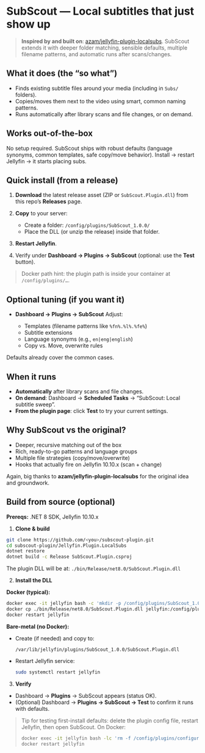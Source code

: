 # SubScout — Local subtitles that just show up

> **Inspired by and built on**: [azam/jellyfin-plugin-localsubs](https://github.com/azam/jellyfin-plugin-localsubs/).
> SubScout extends it with deeper folder matching, sensible defaults, multiple filename patterns, and automatic runs after scans/changes.

## What it does (the “so what”)

* Finds existing subtitle files around your media (including in `Subs/` folders).
* Copies/moves them next to the video using smart, common naming patterns.
* Runs automatically after library scans and file changes, or on demand.

## Works out-of-the-box

No setup required. SubScout ships with robust defaults (language synonyms, common templates, safe copy/move behavior). Install → restart Jellyfin → it starts placing subs.

## Quick install (from a release)

1. **Download** the latest release asset (ZIP or `SubScout.Plugin.dll`) from this repo’s **Releases** page.
2. **Copy** to your server:

   * Create a folder: `/config/plugins/SubScout_1.0.0/`
   * Place the DLL (or unzip the release) inside that folder.
3. **Restart Jellyfin**.
4. Verify under **Dashboard → Plugins → SubScout** (optional: use the **Test** button).

> Docker path hint: the plugin path is inside your container at `/config/plugins/…`.

## Optional tuning (if you want it)

* **Dashboard → Plugins → SubScout**
  Adjust:

  * Templates (filename patterns like `%fn%.%l%.%fe%`)
  * Subtitle extensions
  * Language synonyms (e.g., `en|eng|english`)
  * Copy vs. Move, overwrite rules

Defaults already cover the common cases.

## When it runs

* **Automatically** after library scans and file changes.
* **On demand**: Dashboard → **Scheduled Tasks** → “SubScout: Local subtitle sweep”.
* **From the plugin page**: click **Test** to try your current settings.

## Why SubScout vs the original?

* Deeper, recursive matching out of the box
* Rich, ready-to-go patterns and language groups
* Multiple file strategies (copy/move/overwrite)
* Hooks that actually fire on Jellyfin 10.10.x (scan + change)

Again, big thanks to **azam/jellyfin-plugin-localsubs** for the original idea and groundwork.


## Build from source (optional)

**Prereqs:** .NET 8 SDK, Jellyfin 10.10.x

1. **Clone & build**

```bash
git clone https://github.com/<you>/subscout-plugin.git
cd subscout-plugin/Jellyfin.Plugin.LocalSubs
dotnet restore
dotnet build -c Release SubScout.Plugin.csproj
```

The plugin DLL will be at:
`./bin/Release/net8.0/SubScout.Plugin.dll`

2. **Install the DLL**

**Docker (typical):**

```bash
docker exec -it jellyfin bash -c 'mkdir -p /config/plugins/SubScout_1.0.0'
docker cp ./bin/Release/net8.0/SubScout.Plugin.dll jellyfin:/config/plugins/SubScout_1.0.0/SubScout.Plugin.dll
docker restart jellyfin
```

**Bare-metal (no Docker):**

* Create (if needed) and copy to:

  ```
  /var/lib/jellyfin/plugins/SubScout_1.0.0/SubScout.Plugin.dll
  ```
* Restart Jellyfin service:

  ```bash
  sudo systemctl restart jellyfin
  ```

3. **Verify**

* Dashboard → **Plugins** → SubScout appears (status OK).
* (Optional) Dashboard → **Plugins → SubScout → Test** to confirm it runs with defaults.

> Tip for testing first-install defaults: delete the plugin config file, restart Jellyfin, then open SubScout. On Docker:
>
> ```bash
> docker exec -it jellyfin bash -lc 'rm -f /config/plugins/configurations/*SubScout* /config/plugins/configurations/*7de4aa03*'
> docker restart jellyfin
> ```

